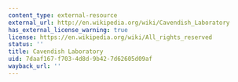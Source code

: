 ```yaml
---
content_type: external-resource
external_url: http://en.wikipedia.org/wiki/Cavendish_Laboratory
has_external_license_warning: true
license: https://en.wikipedia.org/wiki/All_rights_reserved
status: ''
title: Cavendish Laboratory
uid: 7daaf167-f703-4d8d-9b42-7d62605d09af
wayback_url: ''
---
```

